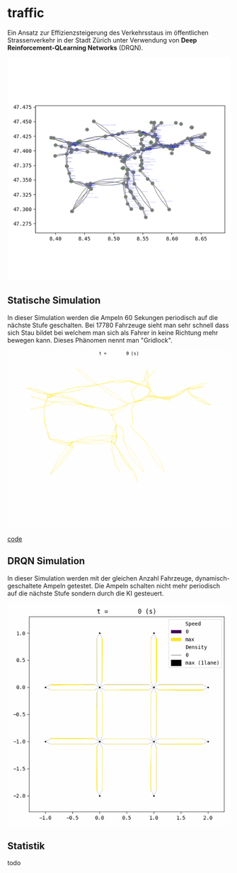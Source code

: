 # traffic

Ein Ansatz zur Effizienzsteigerung des Verkehrsstaus im öffentlichen Strassenverkehr in der Stadt Zürich unter Verwendung von **Deep Reinforcement-QLearning Networks** (DRQN).

![as](./test/out-test-zurich-osm-signals/network.png)

## Statische Simulation

In dieser Simulation werden die Ampeln 60 Sekungen periodisch auf die nächste Stufe geschalten. Bei 17780 Fahrzeuge sieht man sehr schnell dass sich Stau bildet bei welchem man sich als Fahrer in keine Richtung mehr bewegen kann. Dieses Phänomen nennt man "Gridlock".

![gif](./test/out-test-zurich-osm-signals/anim_network0.gif)

[code](./test/zurich-static-signals.py)

## DRQN Simulation

In dieser Simulation werden mit der gleichen Anzahl Fahrzeuge, dynamisch-geschaltete Ampeln getestet. Die Ampeln schalten nicht mehr periodisch auf die nächste Stufe sondern durch die KI gesteuert.

![gif](https://raw.githubusercontent.com/timosarkar/traffic/refs/heads/master/out-drl/anim_network1.gif)


## Statistik

todo